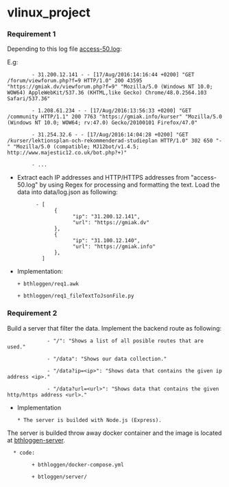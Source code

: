 # vlinux_project

### Requirement 1

Depending to this log file [access-50.log](https://github.com/gmiak/vlinux_project/blob/main/access-50k.log):

E.g: 
      
            - 31.200.12.141 - - [17/Aug/2016:14:16:44 +0200] "GET /forum/viewforum.php?f=9 HTTP/1.0" 200 43595 "https://gmiak.dv/viewforum.php?f=9" "Mozilla/5.0 (Windows NT 10.0; WOW64) AppleWebKit/537.36 (KHTML,like Gecko) Chrome/48.0.2564.103 Safari/537.36"
            
            - 1.208.61.234 - - [17/Aug/2016:13:56:33 +0200] "GET /community HTTP/1.1" 200 7763 "https://gmiak.info/kurser" "Mozilla/5.0 (Windows NT 10.0; WOW64; rv:47.0) Gecko/20100101 Firefox/47.0"
            
            - 31.254.32.6 - - [17/Aug/2016:14:04:28 +0200] "GET /kurser/lektionsplan-och-rekommenderad-studieplan HTTP/1.0" 302 650 "-" "Mozilla/5.0 (compatible; MJ12bot/v1.4.5; http://www.majestic12.co.uk/bot.php?+)"
            
            - ...


- Extract each IP addresses and HTTP/HTTPS addresses from "access-50.log" by using Regex for processing and formatting the text. Load the data into data/log.json as following:

            - [
                  {
                        "ip": "31.200.12.141",
                        "url": "https://gmiak.dv"
                  },
                  {
                        "ip": "31.100.12.140",
                        "url": "https://gmiak.info"
                  },
              ]


- Implementation:

      + bthloggen/req1.awk

      + bthloggen/req1_fileTextToJsonFile.py


### Requirement 2

Build a server that filter the data. Implement the backend route as following: 

                 - "/": "Shows a list of all posible routes that are used."
                 
                 - "/data": "Shows our data collection."
                 
                 - "/data?ip=<ip>": "Shows data that contains the given ip                       address <ip>."
                 
                 - "/data?url=<url>": "Shows data that contains the given                        http/https address <url>."
                 
- Implementation

      * The server is builded with Node.js (Express). 
The server is builded throw away docker container and the image is located at [bthloggen-server](https://hub.docker.com/repository/docker/gmiak/bthloggen-server).
      
      * code:
      
            + bthloggen/docker-compose.yml
            
            + btloggen/server/
